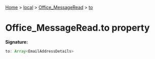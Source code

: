 [Home](./index) &gt; [local](local.md) &gt; [Office\_MessageRead](local.office_messageread.md) &gt; [to](local.office_messageread.to.md)

# Office\_MessageRead.to property


**Signature:**
```javascript
to: Array<EmailAddressDetails>
```
